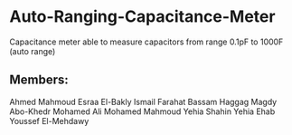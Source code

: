 # Auto-Ranging-Capacitance-Meter
Capacitance meter able to measure capacitors from range 0.1pF to 1000F (auto range)

## Members:
Ahmed Mahmoud
Esraa El-Bakly
Ismail Farahat
Bassam Haggag
Magdy Abo-Khedr
Mohamed Ali
Mohamed Mahmoud
Yehia Shahin
Yehia Ehab
Youssef El-Mehdawy
